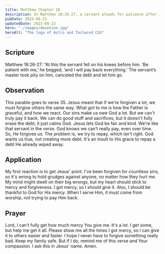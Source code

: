 ```yaml
---
title: Matthew Chapter 18
description: In Matthew 18:26-27, a servant pleads for patience after incurring a debt, showing the mercy he didn't extend to others.
pubDate: 2023-08-23
updatedDate: 2023-08-23
hero: "./images/devotion.jpg"
heroAlt: "The logo of Astro and Tailwind CSS"
---
```


## Scripture

Matthew 18:26-27: “At this the servant fell on his knees before him. ‘Be patient with me,’ he begged, ‘and I will pay back everything.’ The servant’s master took pity on him, canceled the debt and let him go.

## Observation


This parable goes to verse 35. Jesus meant that if we're forgiven a lot, we must forgive others the same way. What got to me is how the Father is graceful, and how we react. Our sins make us owe God a lot. But we can't truly pay it back. We can do good stuff and sacrifices, but it doesn't fully erase the debt; it just calms God. Jesus lets God be fair and kind. We're like that servant in the verse. God knows we can't really pay, even over time. So, He forgives us. The problem is, we try to repay, which isn't right. God wants us true, not creating more debt. It's an insult to His grace to repay a debt He already wiped away.

## Application

My first reaction is to get Jesus' point. I've been forgiven for countless sins, so it's wrong to hold grudges against anyone, no matter how they hurt me. My mind might dwell on their big wrongs, but my heart should stick to mercy and forgiveness. I got mercy, so I should give it. Also, I should be thankful to God for His mercy. When I serve Him, it must come from worship, not trying to pay Him back.

## Prayer

Lord, I can't fully get how much mercy You give me. It's a lot. I get some, but help me get it all. Please show me all the times I got mercy, so I can give it to others easier and faster. I hope I never have to forgive something really bad. Keep my family safe. But if I do, remind me of this verse and Your compassion. I ask this in Jesus' name. Amen.
